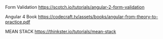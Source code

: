 Form Validation
https://scotch.io/tutorials/angular-2-form-validation

Angular 4 Book
https://codecraft.tv/assets/books/angular-from-theory-to-practice.pdf

MEAN STACK
https://thinkster.io/tutorials/mean-stack

